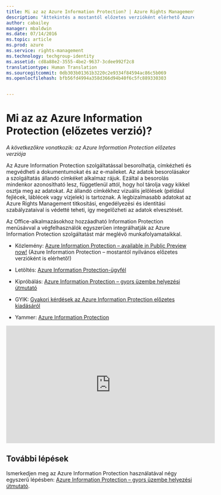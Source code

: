 ```yaml
---
title: Mi az az Azure Information Protection? | Azure Rights Management
description: "Áttekintés a mostantól előzetes verzióként elérhető Azure Information Protection szolgáltatásról"
author: cabailey
manager: mbaldwin
ms.date: 07/14/2016
ms.topic: article
ms.prod: azure
ms.service: rights-management
ms.technology: techgroup-identity
ms.assetid: cd8a88e2-3555-4be2-9637-3cdee992f2c8
translationtype: Human Translation
ms.sourcegitcommit: 0db303b01361b3220c2e9334f84594ac86c5b069
ms.openlocfilehash: bfb56fd4994a358d366d94b40f6c5fc889330303


---
```


# Mi az az Azure Information Protection (előzetes verzió)?

*A következőkre vonatkozik: az Azure Information Protection előzetes verziója*

Az Azure Information Protection szolgáltatással besorolhatja, címkézheti és megvédheti a dokumentumokat és az e-maileket. Az adatok besorolásakor a szolgáltatás állandó címkéket alkalmaz rájuk. Ezáltal a besorolás mindenkor azonosítható lesz, függetlenül attól, hogy hol tárolja vagy kikkel osztja meg az adatokat. Az állandó címkékhez vizuális jelölések (például fejlécek, láblécek vagy vízjelek) is tartoznak. A legbizalmasabb adatokat az Azure Rights Management titkosítási, engedélyezési és identitási szabályzataival is védetté teheti, így megelőzheti az adatok elvesztését. 

Az Office-alkalmazásokhoz hozzáadható Information Protection menüsávval a végfelhasználók egyszerűen integrálhatják az Azure Information Protection szolgáltatást már meglévő munkafolyamataikkal. 

- Közlemény: [Azure Information Protection – available in Public Preview now!](https://blogs.technet.microsoft.com/enterprisemobility/2016/07/12/azure-information-protection-public-preview-available-now/) (Azure Information Protection – mostantól nyilvános előzetes verzióként is elérhető!)

- Letöltés: [Azure Information Protection-ügyfél](https://www.microsoft.com/en-us/download/details.aspx?id=53018)

- Kipróbálás: [Azure Information Protection – gyors üzembe helyezési útmutató](infoprotect-quick-start-tutorial.md) 

- GYIK: [Gyakori kérdések az Azure Information Protection előzetes kiadásáról](faq.md)

- Yammer: [Azure Information Protection](https://www.yammer.com/askipteam/#/threads/inGroup?type=in_group&feedId=8652489&view=all)


<iframe width="560" height="315" src="https://www.youtube.com/embed/N9Ip0m6d3G0" frameborder="0" allowfullscreen></iframe>

## További lépések

Ismerkedjen meg az Azure Information Protection használatával négy egyszerű lépésben: [Azure Information Protection – gyors üzembe helyezési útmutató](infoprotect-quick-start-tutorial.md).


<!--HONumber=Jul16_HO3-->


